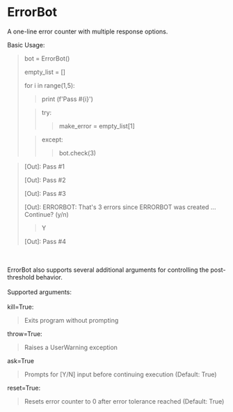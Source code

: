 # ErrorBot
A one-line error counter with multiple response options.



Basic Usage:
    
> bot = ErrorBot()
> >
> empty_list = []
> >
> for i in range(1,5):     
> 
>    >print (f'Pass #{i}') 
>    
>    >try:<br>
>    >>make_error = empty_list[1]<br/>
>    
>    >except:<br/>
>    >>bot.check(3)


> [Out]: Pass #1
> 
> [Out]: Pass #2
> 
> [Out]: Pass #3
>
>[Out]: ERRORBOT: That's 3 errors since ERRORBOT was created ... Continue? (y/n) 
>
> > Y
> 
> [Out]: Pass #4

<br/><br/>
ErrorBot also supports several additional arguments for controlling the post-threshold behavior.
<br/><br/>
Supported arguments:
<br/><br/>
kill=True:
> Exits program without prompting
>    
throw=True:
> Raises a UserWarning exception
>    
ask=True
>Prompts for [Y/N] input before continuing execution (Default: True)
>    
reset=True:
> Resets error counter to 0 after error tolerance reached (Default: True)
